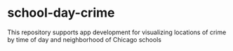 # school-day-crime
This repository supports app development for visualizing locations of crime by time of day and neighborhood of Chicago schools
